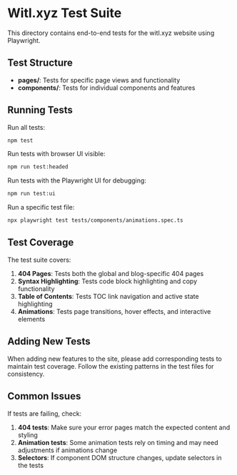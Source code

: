 # Witl.xyz Test Suite

This directory contains end-to-end tests for the witl.xyz website using
Playwright.

## Test Structure

- **pages/**: Tests for specific page views and functionality
- **components/**: Tests for individual components and features

## Running Tests

Run all tests:

```bash
npm test
```

Run tests with browser UI visible:

```bash
npm run test:headed
```

Run tests with the Playwright UI for debugging:

```bash
npm run test:ui
```

Run a specific test file:

```bash
npx playwright test tests/components/animations.spec.ts
```

## Test Coverage

The test suite covers:

1. **404 Pages**: Tests both the global and blog-specific 404 pages
2. **Syntax Highlighting**: Tests code block highlighting and copy functionality
3. **Table of Contents**: Tests TOC link navigation and active state
   highlighting
4. **Animations**: Tests page transitions, hover effects, and interactive
   elements

## Adding New Tests

When adding new features to the site, please add corresponding tests to maintain
test coverage. Follow the existing patterns in the test files for consistency.

## Common Issues

If tests are failing, check:

1. **404 tests**: Make sure your error pages match the expected content and
   styling
2. **Animation tests**: Some animation tests rely on timing and may need
   adjustments if animations change
3. **Selectors**: If component DOM structure changes, update selectors in the
   tests
